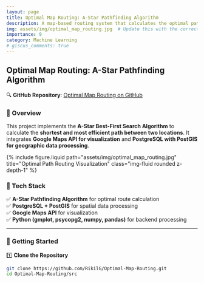 ```yaml
---
layout: page
title: Optimal Map Routing: A-Star Pathfinding Algorithm
description: A map-based routing system that calculates the optimal path between two locations using the A-Star algorithm and Google Maps API.
img: assets/img/optimal_map_routing.jpg  # Update this with the correct image path
importance: 9
category: Machine Learning
# giscus_comments: true
---
```


## Optimal Map Routing: A-Star Pathfinding Algorithm

🔍 **GitHub Repository**: [Optimal Map Routing on GitHub](https://github.com/RikilG/Optimal-Map-Routing)

### 🚀 Overview
This project implements the **A-Star Best-First Search Algorithm** to calculate the **shortest and most efficient path between two locations**. It integrates **Google Maps API for visualization** and **PostgreSQL with PostGIS for geographic data processing**.

<div class="row justify-content-sm-center">
    <div class="col-sm-8 mt-3 mt-md-0">
        {% include figure.liquid path="assets/img/optimal_map_routing.jpg" title="Optimal Path Routing Visualization" class="img-fluid rounded z-depth-1" %}
    </div>
</div>

### 🔹 Tech Stack
✅ **A-Star Pathfinding Algorithm** for optimal route calculation  
✅ **PostgreSQL + PostGIS** for spatial data processing  
✅ **Google Maps API** for visualization  
✅ **Python (gmplot, psycopg2, numpy, pandas)** for backend processing  

---

### 📌 Getting Started
1️⃣ **Clone the Repository**  
   ```bash
   git clone https://github.com/RikilG/Optimal-Map-Routing.git
   cd Optimal-Map-Routing/src
